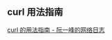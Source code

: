 ## curl 用法指南



[curl 的用法指南 \- 阮一峰的网络日志](http://www.ruanyifeng.com/blog/2019/09/curl-reference.html)